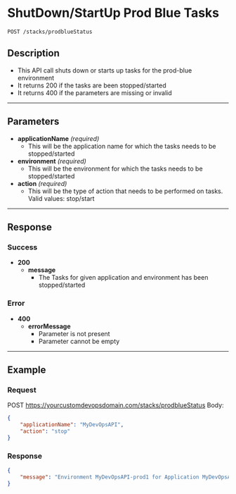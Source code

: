 # **ShutDown/StartUp Prod Blue Tasks**
    POST /stacks/prodblueStatus

## **Description**
- This API call shuts down or starts up tasks for the prod-blue environment
- It returns 200 if the tasks are been stopped/started
- It returns 400 if the parameters are missing or invalid

***
## **Parameters**
- **applicationName** _(required)_
   - This will be the application name for which the tasks needs to be stopped/started
- **environment** _(required)_
   - This will be the environment for which the tasks needs to be stopped/started
- **action** _(required)_
   - This will be the type of action that needs to be performed on tasks. Valid values: stop/start
***

## **Response**
### Success
- **200**
   - **message**
      - The Tasks for given application and environment has been stopped/started
### Error
- **400**
  - **errorMessage**
    - Parameter is not present
    - Parameter cannot be empty	

***
## **Example**
### Request
POST https://yourcustomdevopsdomain.com/stacks/prodblueStatus
Body:
``` json
{
	"applicationName": "MyDevOpsAPI",
	"action": "stop"
}
```
### Response
``` json
{
    "message": "Environment MyDevOpsAPI-prod1 for Application MyDevOpsAPI is been Stopped"
}
```